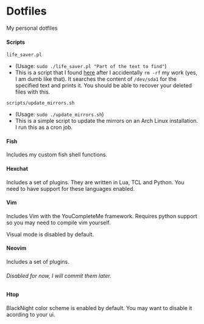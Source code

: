 # Dotfiles
My personal dotfiles

#### Scripts

`life_saver.pl`
   * (Usage: `sudo ./life_saver.pl "Part of the text to find"`)
   * This is a script that I found [here](http://etherealbits.com/2012/06/the-perl-script-that-may-save-your-life/) after I accidentally `rm -rf` my work (yes, I am dumb like that). It searches the content of `/dev/sda1` for the specified text and prints it. You should be able to recover your deleted files with this.

`scripts/update_mirrors.sh`
   * (Usage: `sudo ./update_mirrors.sh`)
   * This is a simple script to update the mirrors on an Arch Linux installation. I run this as a cron job.

#### Fish
Includes my custom fish shell functions.

#### Hexchat
Includes a set of plugins. They are written in Lua, TCL and Python. You need to have support for these languages enabled.

#### Vim
Includes Vim with the YouCompleteMe framework. Requires python support so you may need to compile vim yourself.

Visual mode is disabled by default.

#### Neovim
Includes a set of plugins.
###### Disabled for now, I will commit them later.

#### Htop
BlackNight color scheme is enabled by default. You may want to disable it acording to your ui.
